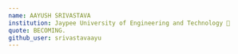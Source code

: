 ```yaml
---
name: AAYUSH SRIVASTAVA
institution: Jaypee University of Engineering and Technology 🚩
quote: BECOMING.
github_user: srivastavaayu
---
```

